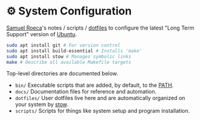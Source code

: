 # ⚙ System Configuration

[Samuel Roeca]'s notes / scripts / [dotfiles] to configure the latest "Long Term Support" version of [Ubuntu].

```bash
sudo apt install git # For version control
sudo apt install build-essential # Installs 'make'
sudo apt install stow # Manages symbolic links
make # Describe all available Makefile targets
```

Top-level directories are documented below.

- `bin/` Executable scripts that are added, by default, to the [PATH].
- `docs/` Documentation files for reference and automation.
- `dotfiles/` User dotfiles live here and are automatically organized on your system by [stow].
- `scripts/` Scripts for things like system setup and program installation.

[PATH]: https://en.wikipedia.org/wiki/PATH_(variable)
[Samuel Roeca]: https://samroeca.com
[Ubuntu]: https://en.wikipedia.org/wiki/Ubuntu
[dotfiles]: https://wiki.archlinux.org/index.php/Dotfiles
[stow]: https://alexpearce.me/2016/02/managing-dotfiles-with-stow/
